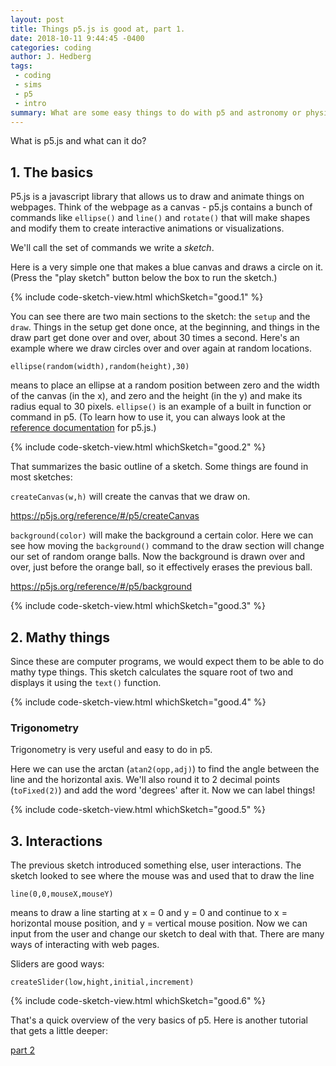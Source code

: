 ```yaml
---
layout: post
title: Things p5.js is good at, part 1.
date: 2018-10-11 9:44:45 -0400
categories: coding
author: J. Hedberg
tags:
 - coding
 - sims
 - p5
 - intro
summary: What are some easy things to do with p5 and astronomy or physics?
---
```


What is p5.js and what can it do?

## 1. The basics

P5.js is a javascript library that allows us to draw and animate things on webpages. Think of the webpage as a canvas - p5.js contains a bunch of commands like `ellipse()` and `line()` and `rotate()` that will make shapes and modify them to create interactive animations or visualizations.

We'll call the set of commands we write a _sketch_.

Here is a very simple one that makes a blue canvas and draws a circle on it. (Press the "play sketch" button below the box to run the sketch.)

{% include code-sketch-view.html whichSketch="good.1" %}

You can see there are two main sections to the sketch: the `setup` and the `draw`. Things in the setup get done once, at the beginning, and things in the draw part get done over and over, about 30 times a second. Here's an example where we draw circles over and over again at random locations.

`ellipse(random(width),random(height),30)`

means to place an ellipse at a random position between zero and the width of the canvas (in the x), and zero and the height (in the y) and make its radius equal to 30 pixels. `ellipse()` is an example of a built in function or command in p5. (To learn how to use it, you can always look at the [reference documentation](https://p5js.org/reference/#/p5/ellipse) for p5.js.)

{% include code-sketch-view.html whichSketch="good.2" %}

That summarizes the basic outline of a sketch. Some things are found in most sketches:

`createCanvas(w,h)` will create the canvas that we draw on.

https://p5js.org/reference/#/p5/createCanvas

`background(color)` will make the background a certain color. Here we can see how moving the `background()` command to the draw section will change our set of random orange balls. Now the background is drawn over and over, just before the orange ball, so it effectively erases the previous ball.

https://p5js.org/reference/#/p5/background

{% include code-sketch-view.html whichSketch="good.3" %}

## 2. Mathy things

Since these are computer programs, we would expect them to be able to do mathy type things. This sketch calculates the square root of two and displays it using the `text()` function.

{% include code-sketch-view.html whichSketch="good.4" %}

### Trigonometry

Trigonometry is very useful and easy to do in p5.

Here we can use the arctan (`atan2(opp,adj)`) to find the angle between the line and the horizontal axis. We'll also round it to 2 decimal points (`toFixed(2)`) and add the word 'degrees' after it. Now we can label things!

{% include code-sketch-view.html whichSketch="good.5" %}

## 3. Interactions

The previous sketch introduced something else, user interactions. The sketch looked to see where the mouse was and used that to draw the line

`line(0,0,mouseX,mouseY)`

means to draw a line starting at x = 0 and y = 0 and continue to x = horizontal mouse position, and y = vertical mouse position. Now we can input from the user and change our sketch to deal with that. There are many ways of interacting with web pages.

Sliders are good ways:

`createSlider(low,hight,initial,increment)`

{% include code-sketch-view.html whichSketch="good.6" %}

That's a quick overview of the very basics of p5. Here is another tutorial that gets a little deeper:

[part 2]({{site.baseurl}}/tutorials/things-p5-is-good-at-pt2)

